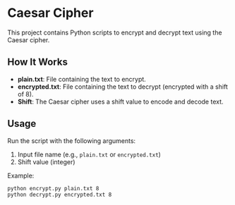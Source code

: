# Caesar Cipher

This project contains Python scripts to encrypt and decrypt text using the Caesar cipher.

## How It Works
- **plain.txt**: File containing the text to encrypt.
- **encrypted.txt**: File containing the text to decrypt (encrypted with a shift of 8).
- **Shift**: The Caesar cipher uses a shift value to encode and decode text.

## Usage
Run the script with the following arguments:
1. Input file name (e.g., `plain.txt` or `encrypted.txt`)
2. Shift value (integer)

Example:
```bash
python encrypt.py plain.txt 8
python decrypt.py encrypted.txt 8
